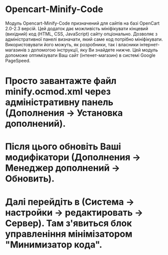 # Opencart-Minify-Code
Модуль Opencart-Minify-Code призначений для сайтів на базі OpenCart 2.0-2.3 версій. Цей додаток дає можливість мініфікувати кінцевий (вихідний) код (HTML, CSS, JavaScript) сайту опціонально. Дозволяє з адміністративної панелі визначати, який саме код потрібно мініфікувати. Використовувати його можуть, як розробники, так і власники інтернет-магазинів з допомогою інструкції, яку Ви знайдете нижче. Цей модуль допоможе оптимізувати Ваш сайт (інтенет-магазин) в системі Google PageSpeed.

# Просто завантажте файл minify.ocmod.xml через адміністративну панель (Дополнения -> Установка дополнений).
# Після цього обновіть Ваші модифікатори (Дополнения -> Менеджер дополнений -> Обновить).
# Далі перейдіть в (Система -> настройки -> редактировать -> Сервер). Там з'явиться блок управленіння мінімізатором "Минимизатор кода".
